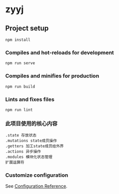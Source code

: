 # zyyj

## Project setup
```
npm install
```

### Compiles and hot-reloads for development
```
npm run serve
```

### Compiles and minifies for production
```
npm run build
```

### Lints and fixes files
```
npm run lint
```
### 此项目使用的核心内容
```
.state 存放状态
.mutations state成员操作
.getters 加工state成员给外界
.actions 异步操作
.modules 模块化状态管理
扩展运算符

```
### Customize configuration
See [Configuration Reference](https://cli.vuejs.org/config/).
